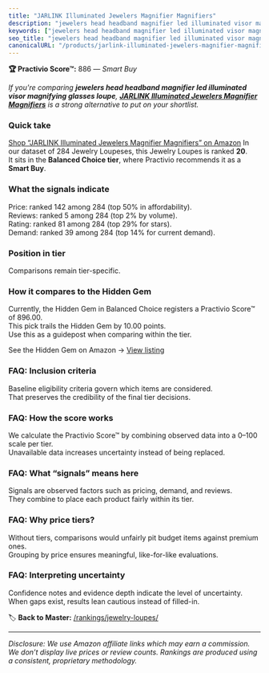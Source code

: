```yaml
---
title: "JARLINK Illuminated Jewelers Magnifier Magnifiers"
description: "jewelers head headband magnifier led illuminated visor magnifying glasses loupe: Data-driven within Balanced Choice ranking using the Practivio Score™. Positio…"
keywords: ["jewelers head headband magnifier led illuminated visor magnifying glasses loupe"]
seo_title: "jewelers head headband magnifier led illuminated visor magnifying glasses loupe — Smart Buy Balanced Choice (2025)"
canonicalURL: "/products/jarlink-illuminated-jewelers-magnifier-magnifiers-B07QMMJ41M/"
---
```


**🏆 Practivio Score™:** 886 — _Smart Buy_


*If you're comparing **jewelers head headband magnifier led illuminated visor magnifying glasses loupe**, **[JARLINK Illuminated Jewelers Magnifier Magnifiers](https://www.amazon.com/dp/B07QMMJ41M?tag=practivio-20)** is a strong alternative to put on your shortlist.*
### Quick take
[Shop “JARLINK Illuminated Jewelers Magnifier Magnifiers” on Amazon](https://www.amazon.com/dp/B07QMMJ41M?tag=practivio-20)
In our dataset of 284 Jewelry Loupeses, this Jewelry Loupes is ranked **20**.  
It sits in the **Balanced Choice tier**, where Practivio recommends it as a **Smart Buy**.

### What the signals indicate
Price: ranked 142 among 284 (top 50% in affordability).  
Reviews: ranked 5 among 284 (top 2% by volume).  
Rating: ranked 81 among 284 (top 29% for stars).  
Demand: ranked 39 among 284 (top 14% for current demand).

### Position in tier
Comparisons remain tier-specific.

### How it compares to the Hidden Gem
Currently, the Hidden Gem in Balanced Choice registers a Practivio Score™ of 896.00.  
This pick trails the Hidden Gem by 10.00 points.  
Use this as a guidepost when comparing within the tier.  

See the Hidden Gem on Amazon → [View listing](https://www.amazon.com/dp/B08XXF1VCS?tag=practivio-20)

### FAQ: Inclusion criteria
Baseline eligibility criteria govern which items are considered.  
That preserves the credibility of the final tier decisions.

### FAQ: How the score works
We calculate the Practivio Score™ by combining observed data into a 0–100 scale per tier.  
Unavailable data increases uncertainty instead of being replaced.

### FAQ: What “signals” means here
Signals are observed factors such as pricing, demand, and reviews.  
They combine to place each product fairly within its tier.

### FAQ: Why price tiers?
Without tiers, comparisons would unfairly pit budget items against premium ones.  
Grouping by price ensures meaningful, like-for-like evaluations.

### FAQ: Interpreting uncertainty
Confidence notes and evidence depth indicate the level of uncertainty.  
When gaps exist, results lean cautious instead of filled-in.


🏷️ **Back to Master:** [/rankings/jewelry-loupes/](/rankings/jewelry-loupes/)

---
_Disclosure: We use Amazon affiliate links which may earn a commission. We don’t display live prices or review counts. Rankings are produced using a consistent, proprietary methodology._
